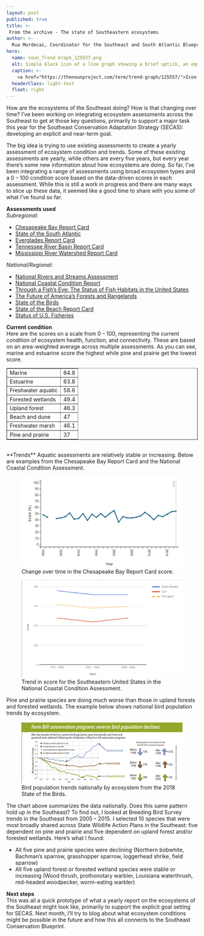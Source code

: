 ```yaml
---
layout: post
published: true
title: >-
 From the archive - The state of Southeastern ecosystems
author: >-
  Rua Mordecai, Coordinator for the Southeast and South Atlantic Blueprints
hero:
  name: noun_Trend Graph_125557.png
  alt: Simple black icon of a line graph showing a brief uptick, an equal downtick, and then an upward trajectory with an arrow.
  caption: >-
    <a href="https://thenounproject.com/term/trend-graph/125557/">Icon of trend graph</a> by Daouna Jeong from the Noun Project.
  headerClass: light-text
  float: right
---
```

How are the ecosystems of the Southeast doing? How is that changing over time? I’ve been working on integrating ecosystem assessments across the Southeast to get at those key questions, primarily to support a major task this year for the Southeast Conservation Adaptation Strategy (SECAS): developing an explicit and near-term goal.

The big idea is trying to use existing assessments to create a yearly assessment of ecosystem condition and trends. Some of these existing assessments are yearly, while others are every five years, but every year there’s some new information about how ecosystems are doing. So far, I’ve been integrating a range of assessments using broad ecosystem types and a 0 – 100 condition score based on the data-driven scores in each assessment. While this is still a work in progress and there are many ways to slice up these data, it seemed like a good time to share with you some of what I’ve found so far.<!--more-->

**Assessments used**  
_Subregional:_
- [Chesapeake Bay Report Card](https://ecoreportcard.org/report-cards/chesapeake-bay/)
- [State of the South Atlantic](http://www.southatlanticlcc.org/state-of-the-south-atlantic/)
- [Everglades Report Card](https://irma.nps.gov/DataStore/DownloadFile/564498)
- [Tennessee River Basin Report Card](http://applcc.org/projects/trb/resources/tennessee-river-basin-report-card)
- [Mississippi River Watershed Report Card](https://americaswater.wpengine.com/reportcard/)

_National/Regional:_
- [National Rivers and Streams Assessment](https://www.epa.gov/national-aquatic-resource-surveys/nrsa)
- [National Coastal Condition Report](https://www.epa.gov/national-aquatic-resource-surveys/national-coastal-condition-reports)
- [Through a Fish’s Eye: The Status of Fish Habitats in the United States](http://assessment.fishhabitat.org/)
- [The Future of America’s Forests and Rangelands](https://www.fs.usda.gov/treesearch/pubs/53212)
- [State of the Birds](http://nabci-us.org/how-we-work/state-of-the-birds/)
- [State of the Beach Report Card](https://www.surfrider.org/coastal-blog/entry/2017-state-of-the-beach-report)
- [Status of U.S. Fisheries](https://www.fisheries.noaa.gov/national/population-assessments/status-us-fisheries)

**Current condition**  
Here are the scores on a scale from 0 – 100, representing the current condition of ecosystem health, function, and connectivity. These are based on an area-weighted average across multiple assessments. As you can see, marine and estuarine score the highest while pine and prairie get the lowest score.
<table border="1" cellpadding="5">
  <tr>
    <td>Marine</td>
    <td>64.8</td>
  </tr>
  <tr>
    <td>Estuarine</td>
    <td>63.8</td>
  </tr>
  <tr>
    <td>Freshwater aquatic</td>
    <td>58.6</td>
  </tr>
  <tr>
    <td>Forested wetlands</td>
    <td>49.4</td>
  </tr>
  <tr>
    <td>Upland forest</td>
    <td>46.3</td>
  </tr>
  <tr>
    <td>Beach and dune</td>
    <td>47</td>
  </tr>
  <tr>
    <td>Freshwater marsh</td>
    <td>46.1</td>
  </tr>
  <tr>
    <td>Pine and prairie</td>
    <td>37</td>
  </tr>
</table>  
<br>
**Trends**  
Aquatic assessments are relatively stable or increasing. Below are examples from the Chesapeake Bay Report Card and the National Coastal Condition Assessment.

<figure><img src="https://raw.githubusercontent.com/USFWS/secas/gh-pages/images/chesapeakeScore.png" alt="Chart showing the change over time in the Chesapeake Bay Report Card score from 1986 to 2016."><figcaption>Change over time in the Chesapeake Bay Report Card score.</figcaption></figure>

<figure><img src="https://raw.githubusercontent.com/USFWS/secas/gh-pages/images/coastalConditionTrend.png" alt="Chart showing the trend in score for the Southeastern United States in the National Coastal Condition Assessment across 3 time periods (1997-2000, 2001-2002, and 2003-2006). The South Atlantic subregion scores higher than the Gulf, with the full region scoring in between."><figcaption>Trend in score for the Southeastern United States in the National Coastal Condition Assessment.</figcaption></figure>

Pine and prairie species are doing much worse than those in upland forests and forested wetlands. The example below shows national bird population trends by ecosystem.

<figure><img src="https://raw.githubusercontent.com/USFWS/secas/gh-pages/images/StateOfTheBirdsTrends.png" alt="Bird population trends nationally by ecosystem from the 2018 State of the Birds, before and after the introduction of key Farm Bill conservation programs. Broadly, wetland birds are increasing with a 51% increase after 1990, forest birds are basically stable with a 3% increase after 1990, and grassland birds have recently improved after a precipitious decline with a 3% increase since 2003 following a 34% decrease before 1985."><figcaption>Bird population trends nationally by ecosystem from the 2018 State of the Birds.</figcaption></figure>

The chart above summarizes the data nationally. Does this same pattern hold up in the Southeast? To find out, I looked at Breeding Bird Survey trends in the Southeast from 2005 – 2015. I selected 10 species that were most broadly shared across State Wildlife Action Plans in the Southeast: five dependent on pine and prairie and five dependent on upland forest and/or forested wetlands. Here’s what I found:

- All five pine and prairie species were declining (Northern bobwhite, Bachman’s sparrow, grasshopper sparrow, loggerhead shrike, field sparrow)
- All five upland forest or forested wetland species were stable or increasing (Wood thrush, prothonotary warbler, Louisiana waterthrush, red-headed woodpecker, worm-eating warbler)

**Next steps**  
This was all a quick prototype of what a yearly report on the ecosystems of the Southeast might look like, primarily to support the explicit goal setting for SECAS. Next month, I’ll try to blog about what ecosystem conditions might be possible in the future and how this all connects to the Southeast Conservation Blueprint.
